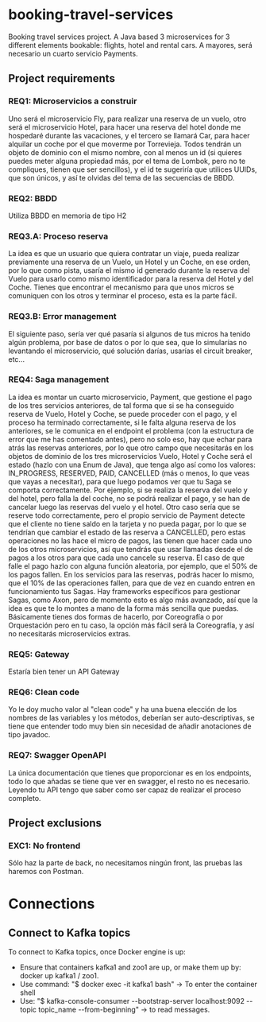 # booking-travel-services
Booking travel services project. A Java based 3 microservices for 3 different elements bookable: flights, hotel and rental cars. A mayores, será necesario un cuarto servicio Payments.

## Project requirements
### REQ1: Microservicios a construir
Uno será el microservicio Fly, para realizar una reserva de un vuelo, otro será el microservicio Hotel, para hacer una reserva del hotel donde me hospedaré durante las vacaciones, y el tercero se llamará Car, para hacer alquilar un coche por el que moverme por Torrevieja. Todos tendrán un objeto de dominio con el mismo nombre, con al menos un id (si quieres puedes meter alguna propiedad más, por el tema de Lombok, pero no te compliques, tienen que ser sencillos), y el id te sugeriría que utilices UUIDs, que son únicos, y así te olvidas del tema de las secuencias de BBDD. 

### REQ2: BBDD
Utiliza BBDD en memoria de tipo H2

### REQ3.A: Proceso reserva
La idea es que un usuario que quiera contratar un viaje, pueda realizar previamente una reserva de un Vuelo, un Hotel y un Coche, en ese orden, por lo que como pista, usaría el mismo id generado durante la reserva del Vuelo para usarlo como mismo identificador para la reserva del Hotel y del Coche. Tienes que encontrar el mecanismo para que unos micros se comuniquen con los otros y terminar el proceso, esta es la parte fácil.

### REQ3.B: Error management
El siguiente paso, sería ver qué pasaría si algunos de tus micros ha tenido algún problema, por base de datos o por lo que sea, que lo simularías no levantando el microservicio, qué solución darías, usarías el circuit breaker, etc...

### REQ4: Saga management
La idea es montar un cuarto microservicio, Payment, que gestione el pago de los tres servicios anteriores, de tal forma que si se ha conseguido reserva de Vuelo, Hotel y Coche, se puede proceder con el pago, y el proceso ha terminado correctamente, si le falta alguna reserva de los anteriores, se le comunica en el endpoint el problema (con la estructura de error que me has comentado antes), pero no solo eso, hay que echar para atrás las reservas anteriores, por lo que otro campo que necesitarás en los objetos de dominio de los tres microservicios Vuelo, Hotel y Coche será el estado (hazlo con una Enum de Java), que tenga algo así como los valores: IN_PROGRESS, RESERVED, PAID, CANCELLED (más o menos, lo que veas que vayas a necesitar), para que luego podamos ver que tu Saga se comporta correctamente.
Por ejemplo, si se realiza la reserva del vuelo y del hotel, pero falla la del coche, no se podrá realizar el pago, y se han de cancelar luego las reservas del vuelo y el hotel.
Otro caso sería que se reserve todo correctamente, pero el propio servicio de Payment detecte que el cliente no tiene saldo en la tarjeta y no pueda pagar, por lo que se tendrían que cambiar el estado de las reserva a CANCELLED, pero estas operaciones no las hace el micro de pagos, las tienen que hacer cada uno de los otros microservicios, así que tendrás que usar llamadas desde el de pagos a los otros para que cada uno cancele su reserva. El caso de que falle el pago hazlo con alguna función aleatoria, por ejemplo, que el 50% de los pagos fallen. En los servicios para las reservas, podrás hacer lo mismo, que el 10% de las operaciones fallen, para que de vez en cuando entren en funcionamiento tus Sagas.
Hay frameworks específicos para gestionar Sagas, como Axon, pero de momento esto es algo más avanzado, así que la idea es que te lo montes a mano de la forma más sencilla que puedas. Básicamente tienes dos formas de hacerlo, por Coreografía o por Orquestación pero en tu caso, la opción más fácil será la Coreografía, y así no necesitarás microservicios extras.

### REQ5: Gateway
Estaría bien tener un API Gateway

### REQ6: Clean code
Yo le doy mucho valor al "clean code" y ha una buena elección de los nombres de las variables y los métodos, deberían ser auto-descriptivas, se tiene que entender todo muy bien sin necesidad de añadir anotaciones de tipo javadoc.

### REQ7: Swagger OpenAPI
La única documentación que tienes que proporcionar es en los endpoints, todo lo que añadas se tiene que ver en swagger, el resto no es necesario. Leyendo tu API tengo que saber como ser capaz de realizar el proceso completo.

## Project exclusions
### EXC1: No frontend
Sólo haz la parte de back, no necesitamos ningún front, las pruebas las haremos con Postman.


# Connections
## Connect to Kafka topics
To connect to Kafka topics, once Docker engine is up:
- Ensure that containers kafka1 and zoo1 are up, or make them up by: docker up kafka1 / zoo1.
- Use command: "$ docker exec -it kafka1 bash" -> To enter the container shell
- Use: "$ kafka-console-consumer --bootstrap-server localhost:9092 --topic topic_name --from-beginning" -> to read messages.
